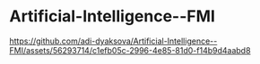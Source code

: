# Artificial-Intelligence--FMI

https://github.com/adi-dyaksova/Artificial-Intelligence--FMI/assets/56293714/c1efb05c-2996-4e85-81d0-f14b9d4aabd8
